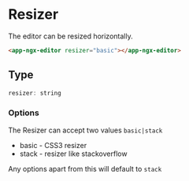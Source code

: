 # Resizer

The editor can be resized horizontally.

```html
<app-ngx-editor resizer="basic"></app-ngx-editor>
```

## Type

```js
resizer: string
```

### Options

The Resizer can accept two values `basic|stack`

* basic - CSS3 resizer
* stack - resizer like stackoverflow

Any options apart from this will default to `stack`
